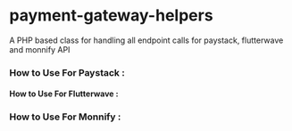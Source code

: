 # payment-gateway-helpers
A PHP based class for handling all endpoint calls for paystack, flutterwave and monnify API

### How to Use For Paystack :


#### How to Use For Flutterwave :

### How to Use For Monnify :
   
